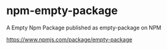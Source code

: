 # npm-empty-package
A Empty Npm Package published as empty-package on NPM

https://www.npmjs.com/package/empty-package
